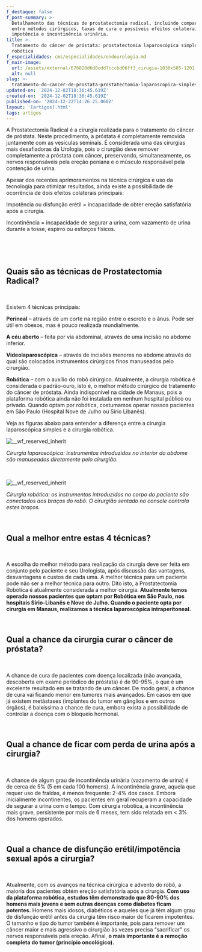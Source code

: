 ```yaml
---
f_destaque: false
f_post-summary: >-
  Detalhamento das técnicas de prostatectomia radical, incluindo comparação
  entre métodos cirúrgicos, taxas de cura e possíveis efeitos colaterais como
  impotência e incontinência urinária.
title: >-
  Tratamento do câncer de próstata: prostatectomia laparoscópica simples e
  robótica
f_especialidades: cms/especialidades/endourologia.md
f_main-image:
  url: /assets/external/676820d6d8cdd7cccbd06ff3_cirugia-1030x585-1201.jpg
  alt: null
slug: >-
  tratamento-do-cancer-de-prostata-prostatectomia-laparoscopica-simples-e-robotica
updated-on: '2024-12-02T18:36:45.619Z'
created-on: '2024-12-02T18:36:45.619Z'
published-on: '2024-12-22T14:26:25.060Z'
layout: '[artigos].html'
tags: artigos
---
```


A Prostatectomia Radical é a cirurgia realizada para o tratamento do câncer de próstata. Neste procedimento, a próstata é completamente removida juntamente com as vesículas seminais. É considerada uma das cirurgias mais desafiadoras da Urologia, pois o cirurgião deve remover completamente a próstata com câncer, preservando, simultaneamente, os nervos responsáveis pela ereção peniana e o músculo responsável pela contenção de urina.

Apesar dos recentes aprimoramentos na técnica cirúrgica e uso da tecnologia para otimizar resultados, ainda existe a possibilidade de ocorrência de dois efeitos colaterais principais:

Impotência ou disfunção erétil = incapacidade de obter ereção satisfatória após a cirurgia.

Incontinência = incapacidade de segurar a urina, com vazamento de urina durante a tosse, espirro ou esforços físicos.

‍

‍

**Quais são as técnicas de Prostatectomia Radical?**
----------------------------------------------------

‍

Existem 4 técnicas principais:

**Perineal** – através de um corte na região entre o escroto e o ânus. Pode ser útil em obesos, mas é pouco realizada mundialmente.

**A céu aberto** – feita por via abdominal, através de uma incisão no abdome inferior.

**Videolaparoscópica** – através de incisões menores no abdome através do qual são colocados instrumentos cirúrgicos finos manuseados pelo cirurgião.

**Robótica** – com o auxílio do robô cirúrgico. Atualmente, a cirurgia robótica é considerada o padrão-ouro, isto é, o melhor método cirúrgico de tratamento do câncer de próstata. Ainda indisponível na cidade de Manaus, pois a plataforma robótica ainda não foi instalada em nenhum hospital público ou privado. Quando optam por robótica, costumamos operar nossos pacientes em São Paulo (Hospital Nove de Julho ou Sírio Libanês).

Veja as figuras abaixo para entender a diferença entre a cirurgia laparoscópica simples e a cirurgia robótica.

![__wf_reserved_inherit](/assets/external/676820d6d8cdd7cccbd06ff6_674df9e5443d9c5fb864a888_laparoscopie.jpeg)

_Cirurgia laparoscópica: instrumentos introduzidos no interior do abdome são manuseados diretamente pelo cirurgião._

‍

![__wf_reserved_inherit](/assets/external/676820d6d8cdd7cccbd06ff8_674dfd89e8ac15213b154dea_sala-robotica2-1536x102425201.jpeg)

_Cirurgia robótica: os instrumentos introduzidos no corpo do paciente são conectados aos braços do robô. O cirurgião sentado no console controla estes braços._

‍

**Qual a melhor entre estas 4 técnicas?**
-----------------------------------------

‍

A escolha do melhor método para realização da cirurgia deve ser feita em conjunto pelo paciente e seu Urologista, após discussão das vantagens, desvantagens e custos de cada uma. A melhor técnica para um paciente pode não ser a melhor técnica para outro. Dito isto, a Prostatectomia Robótica é atualmente considerada a melhor cirurgia. **Atualmente temos operado nossos pacientes que optam por Robótica em São Paulo, nos hospitais Sírio-Libanês e Nove de Julho. Quando o paciente opta por cirurgia em Manaus, realizamos a técnica laparoscópica intraperitoneal.**

‍

**Qual a chance da cirurgia curar o câncer de próstata?**
---------------------------------------------------------

‍

A chance de cura de pacientes com doença localizada (não avançada, descoberta em exame periódico de próstata) é de 90-95%, o que é um excelente resultado em se tratando de um câncer. De modo geral, a chance de cura vai ficando menor em tumores mais avançados. Em casos em que já existem metástases (implantes do tumor em gânglios e em outros órgãos), é baixíssima a chance de cura, embora exista a possibilidade de controlar a doença com o bloqueio hormonal.

‍

**Qual a chance de ficar com perda de urina após a cirurgia?**
--------------------------------------------------------------

‍

A chance de algum grau de incontinência urinária (vazamento de urina) é de cerca de 5% (5 em cada 100 homens). A incontinência grave, aquela que requer uso de fraldas, é menos frequente: 2-4% dos casos. Embora inicialmente incontinentes, os pacientes em geral recuperam a capacidade de segurar a urina com o tempo. Com cirurgia robótica, a incontinência mais grave, persistente por mais de 6 meses, tem sido relatada em < 3% dos homens operados.

‍

**Qual a chance de disfunção erétil/impotência sexual após a cirurgia?**
------------------------------------------------------------------------

‍

Atualmente, com os avanços na técnica cirúrgica e advento do robô, a maioria dos pacientes obtém ereção satisfatória após a cirurgia. **Com uso da plataforma robótica, estudos têm demonstrado que 80-90% dos homens mais jovens e sem outras doenças como diabetes ficam potentes.** Homens mais idosos, diabéticos e aqueles que já têm algum grau de disfunção erétil antes da cirurgia têm risco maior de ficarem impotentes. O tamanho e tipo do tumor também é importante, pois para remover um câncer maior e mais agressivo o cirurgião às vezes precisa “sacrificar” os nervos responsáveis pela ereção. Afinal, **o mais importante é a remoção completa do tumor (princípio oncológico).**
